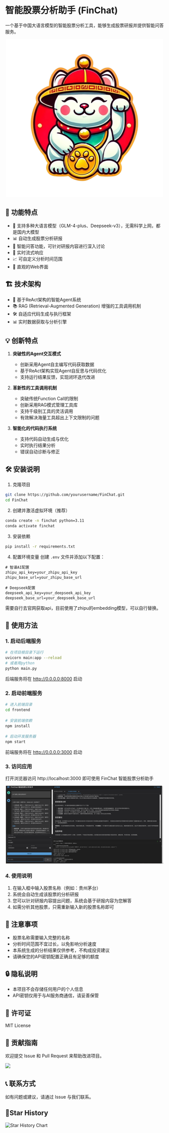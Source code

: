 # 智能股票分析助手 (FinChat)

一个基于中国大语言模型的智能股票分析工具，能够生成股票研报并提供智能问答服务。
<div align="center">
    <img src="img/cat-log.png" width="500">
</div>

## 🌟 功能特点

- 🤖 支持多种大语言模型（GLM-4-plus、Deepseek-v3），无需科学上网，都是国内大模型
- 📊 自动生成股票分析研报
- 💬 智能问答功能，可针对研报内容进行深入讨论
- 🔄 实时流式响应
- 📈 可自定义分析时间范围
- 🎯 直观的Web界面

## 🏗️ 技术架构

- 🔄 基于ReAct架构的智能Agent系统
- 📚 RAG (Retrieval-Augmented Generation) 增强的工具调用机制
- 🛠️ 自适应代码生成与执行框架
- 📊 实时数据获取与分析引擎

## 💡 创新特点

1. **突破性的Agent交互模式**
   - 创新采用Agent自主编写代码获取数据
   - 基于ReAct架构实现Agent自反思与代码优化
   - 支持运行结果反馈，实现闭环迭代改进

2. **革新性的工具调用机制**
   - 突破传统Function Call的限制
   - 创新采用RAG模式管理工具库
   - 支持千级别工具的灵活调用
   - 有效解决海量工具超出上下文限制的问题

3. **智能化的代码执行系统**
   - 支持代码自动生成与优化
   - 实时执行结果分析
   - 错误自动诊断与修正

## 🛠️ 安装说明

1. 克隆项目
```bash
git clone https://github.com/yourusername/FinChat.git
cd FinChat
```

2. 创建并激活虚拟环境（推荐）
```bash
conda create -n finchat python=3.11
conda activate finchat
```

3. 安装依赖
```bash
pip install -r requirements.txt
```

4. 配置环境变量
创建 `.env` 文件并添加以下配置：
```env
# 智谱AI配置
zhipu_api_key=your_zhipu_api_key
zhipu_base_url=your_zhipu_base_url

# Deepseek配置
deepseek_api_key=your_deepseek_api_key
deepseek_base_url=your_deepseek_base_url
```
需要自行去官网获取api，目前使用了zhipu的embedding模型，可以自行替换。
## 🚀 使用方法

### 1. 启动后端服务

```bash
# 在项目根目录下运行
uvicorn main:app --reload
# 或者用python
python main.py
```

后端服务将在 http://0.0.0.0:8000 启动

### 2. 启动前端服务

```bash
# 进入前端目录
cd frontend

# 安装前端依赖
npm install

# 启动开发服务器
npm start
```

前端服务将在 http://0.0.0.0:3000 启动

### 3. 访问应用

打开浏览器访问 http://localhost:3000 即可使用 FinChat 智能股票分析助手

<div align="center">
    <img src="img/image.png" width="500">
</div>

### 4. 使用说明

1. 在输入框中输入股票名称（例如：贵州茅台）
2. 系统会自动生成该股票的分析研报
3. 您可以针对研报内容提出问题，系统会基于研报内容为您解答
4. 如需分析其他股票，只需重新输入新的股票名称即可

## 📝 注意事项

- 股票名称需要输入完整的名称
- 分析时间范围不宜过长，以免影响分析速度
- 本系统生成的分析结果仅供参考，不构成投资建议
- 请确保您的API密钥配置正确且有足够的额度

## 🔒 隐私说明

- 本项目不会存储任何用户的个人信息
- API密钥仅用于与AI服务商通信，请妥善保管

## 📄 许可证

MIT License

## 🤝 贡献指南

欢迎提交 Issue 和 Pull Request 来帮助改进项目。

<a href="https://github.com/XingYu-Zhong/FinChat/graphs/contributors">
  <img src="https://contrib.rocks/image?repo=XingYu-Zhong/FinChat" />
</a>

## 📞 联系方式

如有问题或建议，请通过 Issue 与我们联系。

## 🌟Star History
<picture>
  <source
    media="(prefers-color-scheme: dark)"
    srcset="
      https://api.star-history.com/svg?repos=XingYu-Zhong/FinChat&type=Date&theme=dark
    "
  />
  <source
    media="(prefers-color-scheme: light)"
    srcset="
      https://api.star-history.com/svg?repos=XingYu-Zhong/FinChat&type=Date
    "
  />
  <img
    alt="Star History Chart"
    src="https://api.star-history.com/svg?repos=XingYu-Zhong/FinChat&type=Date"
  />
</picture>